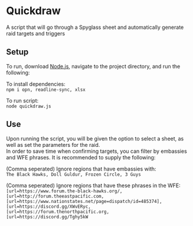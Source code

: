 # Quickdraw
A script that will go through a Spyglass sheet and automatically generate raid targets and triggers 

## Setup

To run, download [Node.js](https://nodejs.org/en/), navigate to the project directory, and run the following:  

To install dependencies:  
`npm i opn, readline-sync, xlsx`  

To run script:  
`node quickdraw.js`  

## Use

Upon running the script, you will be given the option to select a sheet, as well as set the parameters for the raid.  
In order to save time when confirming targets, you can filter by embassies and WFE phrases. It is recommended to supply the following:  

(Comma seperated) Ignore regions that have embassies with:   
`The Black Hawks, Doll Guldur, Frozen Circle, 3 Guys`  

(Comma seperated) Ignore regions that have these phrases in the WFE:  
`[url=https://www.forum.the-black-hawks.org/, [url=http://forum.theeastpacific.com,  [url=https://www.nationstates.net/page=dispatch/id=485374], [url=https://discord.gg/XWvERyc, [url=https://forum.thenorthpacific.org, [url=https://discord.gg/Tghy5kW`
